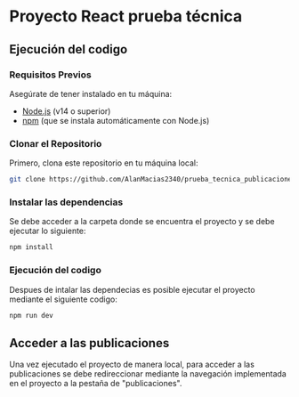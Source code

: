 # Proyecto React prueba técnica

## Ejecución del codigo

### Requisitos Previos

Asegúrate de tener instalado en tu máquina:

- [Node.js](https://nodejs.org/) (v14 o superior)
- [npm](https://www.npmjs.com/) (que se instala automáticamente con Node.js)

### Clonar el Repositorio

Primero, clona este repositorio en tu máquina local:

```bash
git clone https://github.com/AlanMacias2340/prueba_tecnica_publicaciones.git
```

### Instalar las dependencias

Se debe acceder a la carpeta donde se encuentra el proyecto y se debe ejecutar lo siguiente:

```bash
npm install
```

### Ejecución del codigo

Despues de intalar las dependecias es posible ejecutar el proyecto mediante el siguiente codigo:

```bash
npm run dev
```

## Acceder a las publicaciones

Una vez ejecutado el proyecto de manera local, para acceder a las publicaciones se debe redireccionar mediante la navegación implementada en el proyecto a la pestaña de "publicaciones".

